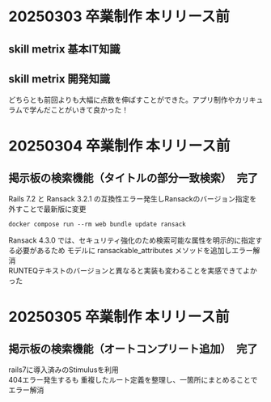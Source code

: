 # 20250303 卒業制作 本リリース前<br>
## skill metrix 基本IT知識<br>
## skill metrix 開発知識<br>
どちらとも前回よりも大幅に点数を伸ばすことができた。アプリ制作やカリキュラムで学んだことがいきて良かった！<br>

# 20250304 卒業制作 本リリース前<br>
## 掲示板の検索機能（タイトルの部分一致検索）　完了<br>
Rails 7.2 と Ransack 3.2.1 の互換性エラー発生しRansackのバージョン指定を外すことで最新版に変更<br>
```
docker compose run --rm web bundle update ransack
```

Ransack 4.3.0 では、セキュリティ強化のため検索可能な属性を明示的に指定する必要があるため
モデルに ransackable_attributes メソッドを追加しエラー解消<br>
RUNTEQテキストのバージョンと異なると実装も変わることを実感できてよかった<br>

# 20250305 卒業制作 本リリース前<br>
## 掲示板の検索機能（オートコンプリート追加）　完了<br>
rails7に導入済みのStimulusを利用<br>
404エラー発生するも
重複したルート定義を整理し、一箇所にまとめることでエラー解消<br>

